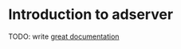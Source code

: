 # Introduction to adserver

TODO: write [great documentation](http://jacobian.org/writing/what-to-write/)
